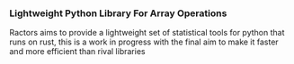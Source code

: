 ### Lightweight Python Library For Array Operations
Ractors aims to provide a lightweight set of statistical tools for python that runs on rust, this is a work in progress with the final aim to make it faster and more efficient than rival libraries
